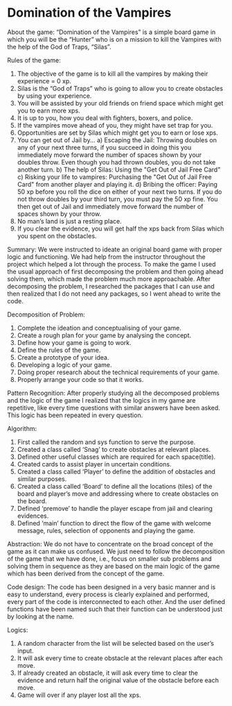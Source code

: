 # Domination of the Vampires
About the game:
“Domination of the Vampires” is a simple board game in which you will be the “Hunter” who is on a mission to kill the Vampires with the help of the God of Traps, “Silas”.


Rules of the game:
1.	The objective of the game is to kill all the vampires by making their experience = 0 xp.
2.	Silas is the “God of Traps” who is going to allow you to create obstacles by using your experience.
3.	You will be assisted by your old friends on friend space which might get you to earn more xps.
4.	It is up to you, how you deal with fighters, boxers, and police.
5.	If the vampires move ahead of you, they might have set trap for you. 
6.	Opportunities are set by Silas which might get you to earn or lose xps.
7.	You can get out of Jail by...
a)	Escaping the Jail: Throwing doubles on any of your next three turns, if you succeed in doing this you immediately move forward the number of spaces shown by your doubles throw. Even though you had thrown doubles, you do not take another turn.
b)	The help of Silas: Using the "Get Out of Jail Free Card"
c)	Risking your life to vampires: Purchasing the "Get Out of Jail Free Card" from another player and playing it.
d)	Bribing the officer: Paying 50 xp before you roll the dice on either of your next two turns. If you do not throw doubles by your third turn, you must pay the 50 xp fine. You then get out of Jail and immediately move forward the number of spaces shown by your throw.
8.	No man’s land is just a resting place.
9.	If you clear the evidence, you will get half the xps back from Silas which you spent on the obstacles.


Summary:
We were instructed to ideate an original board game with proper logic and functioning. We had help from the instructor throughout the project which helped a lot through the process. To make the game I used the usual approach of first decomposing the problem and then going ahead solving them, which made the problem much more approachable. After decomposing the problem, I researched the packages that I can use and then realized that I do not need any packages, so I went ahead to write the code.
 
Decomposition of Problem:
1.	Complete the ideation and conceptualising of your game.
2.	Create a rough plan for your game by analysing the concept.
3.	Define how your game is going to work.
4.	Define the rules of the game.
5.	Create a prototype of your idea.
6.	Developing a logic of your game.
7.	Doing proper research about the technical requirements of your game.
8.	Properly arrange your code so that it works.


Pattern Recognition:
After properly studying all the decomposed problems and the logic of the game I realized that the logics in my game are repetitive, like every time questions with similar answers have been asked. This logic has been repeated in every question.


Algorithm:
1.	First called the random and sys function to serve the purpose.
2.	Created a class called ‘Snag’ to create obstacles at relevant places.
3.	Defined other useful classes which are required for each space(title).
4.	Created cards to assist player in uncertain conditions.
5.	Created a class called ‘Player’ to define the addition of obstacles and similar purposes.
6.	Created a class called ‘Board’ to define all the locations (tiles) of the board and player’s move and addressing where to create obstacles on the board.
7.	Defined ‘premove’ to handle the player escape from jail and clearing evidences.
8.	Defined ‘main’ function to direct the flow of the game with welcome message, rules, selection of opponents and playing the game.


Abstraction:
We do not have to concentrate on the broad concept of the game as it can make us confused. We just need to follow the decomposition of the game that we have done, i.e., focus on smaller sub problems and solving them in sequence as they are based on the main logic of the game which has been derived from the concept of the game.
 
Code design:
The code has been designed in a very basic manner and is easy to understand, every process is clearly explained and performed, every part of the code is interconnected to each other. And the user defined functions have been named such that their function can be understood just by looking at the name.


Logics:
1.	A random character from the list will be selected based on the user’s input.
2.	It will ask every time to create obstacle at the relevant places after each move.
3.	If already created an obstacle, it will ask every time to clear the evidence and return half the original value of the obstacle before each move.
4.	Game will over if any player lost all the xps. 
